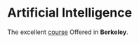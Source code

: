 # Artificial Intelligence #

The excellent [course](https://courses.edx.org/courses/BerkeleyX/CS188.1x-4/1T2015/course/) Offered in **Berkeley**.




